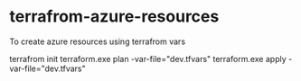 # terrafrom-azure-resources
To create azure resources using terrafrom vars

terrafrom init
terraform.exe plan -var-file="dev.tfvars"
terraform.exe apply -var-file="dev.tfvars"